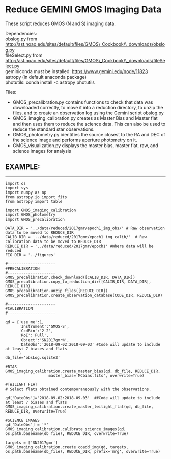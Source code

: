 # Reduce GEMINI GMOS Imaging Data

These script reduces GMOS (N and S) imaging data.

Dependencies:  
obslog.py from http://ast.noao.edu/sites/default/files/GMOS\_Cookbook/\_downloads/obslog.py   
fileSelect.py from http://ast.noao.edu/sites/default/files/GMOS\_Cookbook/\_downloads/fileSelect.py  
geminiconda must be installed: https://www.gemini.edu/node/11823  
astropy (in default anaconda package)  
photutils: conda install -c astropy photutils  

Files:  
- GMOS\_precalibration.py contains functions to check that data was downloaded correctly,
to move it into a reduction directory, to unzip the files, and to create an observation log
using the Gemini script obslog.py  
- GMOS\_imaging\_calibration.py creates as Master Bias and Master flat and then uses them to 
reduce the science data. This can also be used to reduce the standard star observations.  
- GMOS\_photometry.py identifies the source closest to the RA and DEC of the science image
and performs aperture photometry on it.  
- GMOS\_visualization.py displays the master bias, master flat, raw, and science images for
analysis  

## EXAMPLE:
---------------
```
import os
import sys
import numpy as np
from astropy.io import fits
from astropy import table

import GMOS_imaging_calibration
import GMOS_photometry
import GMOS_precalibration

DATA_DIR = '../data/reduced/2017gmr/epoch1_img_obs/' # Raw observation data to be moved to REDUCE_DIR
CALIB_DIR = '../data/reduced/2017gmr/epoch1_img_calib/'  # Raw calibration data to be moved to REDUCE_DIR
REDUCE_DIR = '../data/reduced/2017gmr/epoch1' #Where data will be reduced
FIG_DIR = '../figures'

#---------------------
#PRECALIBRATION
#---------------------
GMOS_precalibration.check_download([CALIB_DIR, DATA_DIR])
GMOS_precalibration.copy_to_reduction_dir([CALIB_DIR, DATA_DIR], REDUCE_DIR)
GMOS_precalibration.unzip_files([REDUCE_DIR])
GMOS_precalibration.create_observation_database(CODE_DIR, REDUCE_DIR)

#---------------------
#CALIBRATION
#---------------------

qd = {'use_me':1,
      'Instrument':'GMOS-S',
      'CcdBin':'2 2',
      'RoI':'Full',
      'Object':'SN2017gmr%',
      'DateObs':'2018-09-02:2018-09-03' #Code will update to include at least 7 biases and flats
      }
db_file='obsLog.sqlite3'

#BIAS
GMOS_imaging_calibration.create_master_bias(qd, db_file, REDUCE_DIR,
                   master_bias='MCbias.fits', overwrite=True)
                   
#TWILIGHT FLAT
# Select flats obtained contemporaneously with the observations.

qd['DateObs']='2018-09-02:2018-09-03'  ##Code will update to include at least 7 biases and flats
GMOS_imaging_calibration.create_master_twilight_flat(qd, db_file, REDUCE_DIR, overwrite=True)

#SCIENCE IMAGES
qd['DateObs'] = '*'
GMOS_imaging_calibration.calibrate_science_images(qd, os.path.basename(db_file), REDUCE_DIR, overwrite=True)

targets = ['SN2017gmr']
GMOS_imaging_calibration.create_coadd_img(qd, targets, os.path.basename(db_file), REDUCE_DIR, prefix='mrg', overwrite=True)
```
